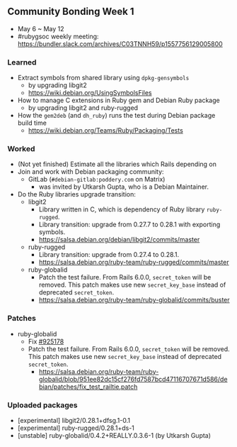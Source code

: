 ## Community Bonding Week 1
  * May 6 ~ May 12
  * #rubygsoc weekly meeting: https://bundler.slack.com/archives/C03TNNH59/p1557756129005800

### Learned
  * Extract symbols from shared library using `dpkg-gensymbols`
      + by upgrading libgit2
      + https://wiki.debian.org/UsingSymbolsFiles
  * How to manage C extensions in Ruby gem and Debian Ruby package
      + by upgrading libgit2 and ruby-rugged
  * How the `gem2deb` (and `dh_ruby`) runs the test during Debian package build time
      + https://wiki.debian.org/Teams/Ruby/Packaging/Tests

### Worked
  * (Not yet finished) Estimate all the libraries which Rails depending on
  * Join and work with Debian packaging community:
      + GitLab (`#debian-gitlab:poddery.com` on Matrix)
          - was invited by Utkarsh Gupta, who is a Debian Maintainer.
  * Do the Ruby libraries upgrade transition:
      + libgit2
          - Library written in C, which is dependency of Ruby library `ruby-rugged`.
          - Library transition: upgrade from 0.27.7 to 0.28.1 with exporting symbols.
          - https://salsa.debian.org/debian/libgit2/commits/master
      + ruby-rugged
          - Library transition: upgrade from 0.27.4 to 0.28.1.
          - https://salsa.debian.org/ruby-team/ruby-rugged/commits/master
      + ruby-globalid
          - Patch the test failure. From Rails 6.0.0, `secret_token` will be removed. This patch makes use new `secret_key_base` instead of deprecated `secret_token`.
          - https://salsa.debian.org/ruby-team/ruby-globalid/commits/buster

### Patches
  * ruby-globalid
      + Fix [#925178](https://bugs.debian.org/cgi-bin/bugreport.cgi?bug=925178)
      + Patch the test failure. From Rails 6.0.0, `secret_token` will be removed. This patch makes use new `secret_key_base` instead of deprecated `secret_token`.
          - https://salsa.debian.org/ruby-team/ruby-globalid/blob/951ee82dc15cf276fd7587bcd47116707671d586/debian/patches/fix_test_railtie.patch

### Uploaded packages
  * [experimental] libgit2/0.28.1+dfsg.1-0.1
  * [experimental] ruby-rugged/0.28.1+ds-1
  * [unstable] ruby-globalid/0.4.2+REALLY.0.3.6-1 (by Utkarsh Gupta)

